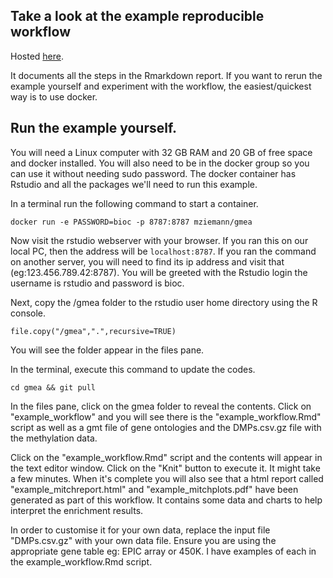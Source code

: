 
## Take a look at the example reproducible workflow

Hosted [here](https://ziemann-lab.net/public/gmea/example_workflow.html).

It documents all the steps in the Rmarkdown report.
If you want to rerun the example yourself and experiment with the workflow, the easiest/quickest way
is to use docker.

## Run the example yourself.

You will need a Linux computer with 32 GB RAM and 20 GB of free space and docker installed.
You will also need to be in the docker group so you can use it without needing sudo password.
The docker container has Rstudio and all the packages we'll need to run this example.

In a terminal run the following command to start a container.

```
docker run -e PASSWORD=bioc -p 8787:8787 mziemann/gmea
```

Now visit the rstudio webserver with your browser.
If you ran this on our local PC, then the address will be `localhost:8787`.
If you ran the command on another server, you will need to find its ip address and visit that (eg:123.456.789.42:8787).
You will be greeted with the Rstudio login the username is rstudio and password is bioc.

Next, copy the /gmea folder to the rstudio user home directory using the R console.

```
file.copy("/gmea",".",recursive=TRUE)
```
You will see the folder appear in the files pane.

In the terminal, execute this command to update the codes.

```
cd gmea && git pull
```

In the files pane, click on the gmea folder to reveal the contents. 
Click on "example_workflow" and you will see there is the "example_workflow.Rmd" script
as well as a gmt file of gene ontologies and the DMPs.csv.gz file with the methylation
data.

Click on the "example_workflow.Rmd" script and the contents will appear in the text editor
window.
Click on the "Knit" button to execute it.
It might take a few minutes.
When it's complete you will also see that a html report called "example_mitchreport.html"
and "example_mitchplots.pdf" have been generated as part of this workflow.
It contains some data and charts to help interpret the enrichment results.

In order to customise it for your own data, replace the input file "DMPs.csv.gz" with your own data file.
Ensure you are using the appropriate gene table eg: EPIC array or 450K.
I have examples of each in the example_workflow.Rmd script.
